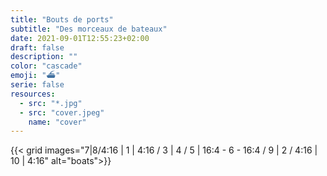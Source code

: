 ```yaml
---
title: "Bouts de ports"
subtitle: "Des morceaux de bateaux"
date: 2021-09-01T12:55:23+02:00
draft: false
description: ""
color: "cascade"
emoji: "⛴"
serie: false
resources:
  - src: "*.jpg"
  - src: "cover.jpeg"
    name: "cover"
---
```


{{< grid images="7|8/4:16 | 1 | 4:16 / 3 | 4 / 5 | 16:4 - 6 - 16:4 /  9 | 2 / 4:16 | 10 | 4:16" alt="boats">}}
